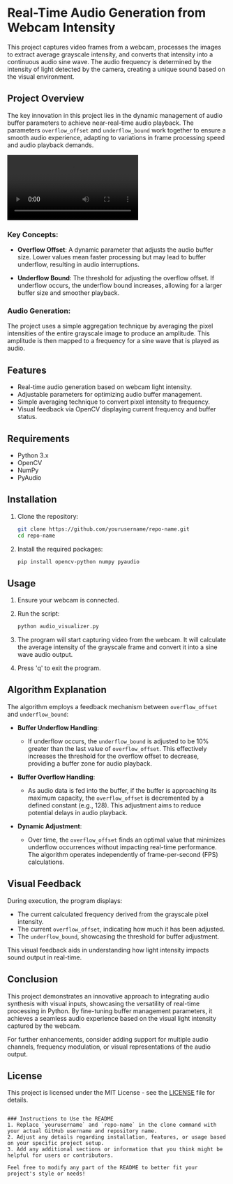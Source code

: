 # Real-Time Audio Generation from Webcam Intensity

This project captures video frames from a webcam, processes the images to extract average grayscale intensity, and converts that intensity into a continuous audio sine wave. The audio frequency is determined by the intensity of light detected by the camera, creating a unique sound based on the visual environment.

## Project Overview

The key innovation in this project lies in the dynamic management of audio buffer parameters to achieve near-real-time audio playback. The parameters `overflow_offset` and `underflow_bound` work together to ensure a smooth audio experience, adapting to variations in frame processing speed and audio playback demands.

![thumbnail](./thumbnail.mkv)

### Key Concepts:

- **Overflow Offset**: A dynamic parameter that adjusts the audio buffer size. Lower values mean faster processing but may lead to buffer underflow, resulting in audio interruptions.
  
- **Underflow Bound**: The threshold for adjusting the overflow offset. If underflow occurs, the underflow bound increases, allowing for a larger buffer size and smoother playback.

### Audio Generation:
The project uses a simple aggregation technique by averaging the pixel intensities of the entire grayscale image to produce an amplitude. This amplitude is then mapped to a frequency for a sine wave that is played as audio.

## Features

- Real-time audio generation based on webcam light intensity.
- Adjustable parameters for optimizing audio buffer management.
- Simple averaging technique to convert pixel intensity to frequency.
- Visual feedback via OpenCV displaying current frequency and buffer status.

## Requirements

- Python 3.x
- OpenCV
- NumPy
- PyAudio

## Installation

1. Clone the repository:

   ```bash
   git clone https://github.com/yourusername/repo-name.git
   cd repo-name
   ```

2. Install the required packages:

   ```bash
   pip install opencv-python numpy pyaudio
   ```

## Usage

1. Ensure your webcam is connected.
2. Run the script:

   ```bash
   python audio_visualizer.py
   ```

3. The program will start capturing video from the webcam. It will calculate the average intensity of the grayscale frame and convert it into a sine wave audio output.
4. Press 'q' to exit the program.

## Algorithm Explanation

The algorithm employs a feedback mechanism between `overflow_offset` and `underflow_bound`:

- **Buffer Underflow Handling**:
  - If underflow occurs, the `underflow_bound` is adjusted to be 10% greater than the last value of `overflow_offset`. This effectively increases the threshold for the overflow offset to decrease, providing a buffer zone for audio playback.

- **Buffer Overflow Handling**:
  - As audio data is fed into the buffer, if the buffer is approaching its maximum capacity, the `overflow_offset` is decremented by a defined constant (e.g., 128). This adjustment aims to reduce potential delays in audio playback.

- **Dynamic Adjustment**: 
  - Over time, the `overflow_offset` finds an optimal value that minimizes underflow occurrences without impacting real-time performance. The algorithm operates independently of frame-per-second (FPS) calculations.

## Visual Feedback

During execution, the program displays:

- The current calculated frequency derived from the grayscale pixel intensity.
- The current `overflow_offset`, indicating how much it has been adjusted.
- The `underflow_bound`, showcasing the threshold for buffer adjustment.

This visual feedback aids in understanding how light intensity impacts sound output in real-time.

## Conclusion

This project demonstrates an innovative approach to integrating audio synthesis with visual inputs, showcasing the versatility of real-time processing in Python. By fine-tuning buffer management parameters, it achieves a seamless audio experience based on the visual light intensity captured by the webcam.

For further enhancements, consider adding support for multiple audio channels, frequency modulation, or visual representations of the audio output.

## License

This project is licensed under the MIT License - see the [LICENSE](LICENSE) file for details.

```

### Instructions to Use the README
1. Replace `yourusername` and `repo-name` in the clone command with your actual GitHub username and repository name.
2. Adjust any details regarding installation, features, or usage based on your specific project setup.
3. Add any additional sections or information that you think might be helpful for users or contributors.

Feel free to modify any part of the README to better fit your project's style or needs!
